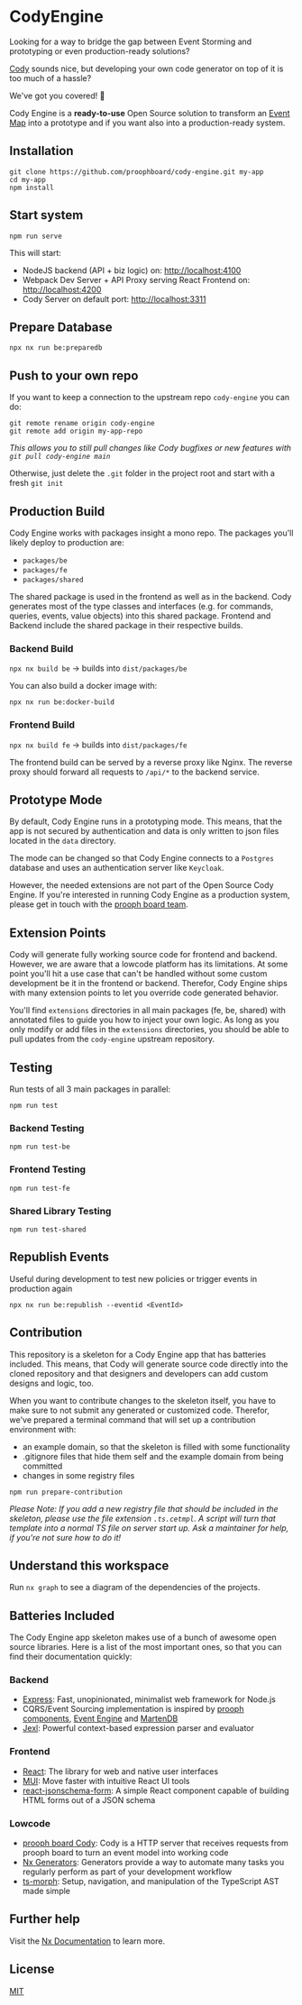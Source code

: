 # CodyEngine

Looking for a way to bridge the gap between Event Storming and prototyping or even production-ready solutions?

[Cody]({{site.baseUrl}}/cody/introduction.html) sounds nice, but developing your own code generator on top of it is too much of a hassle?

We've got you covered! 💪

Cody Engine is a **ready-to-use** Open Source solution to transform an [Event Map]({{site.baseUrl}}/continuous_event_storming/event-map-design.html)
into a prototype and if you want also into a production-ready system.

## Installation 

```
git clone https://github.com/proophboard/cody-engine.git my-app
cd my-app
npm install
```

## Start system

`npm run serve`

This will start:

- NodeJS backend (API + biz logic) on: [http://localhost:4100](http://localhost:4100)
- Webpack Dev Server + API Proxy serving React Frontend on: [http://localhost:4200](http://localhost:4200)
- Cody Server on default port: [http://localhost:3311](http://localhost:3311)

## Prepare Database

`npx nx run be:preparedb`

## Push to your own repo

If you want to keep a connection to the upstream repo `cody-engine` you can do:

```
git remote rename origin cody-engine
git remote add origin my-app-repo
```

*This allows you to still pull changes like Cody bugfixes or new features with `git pull cody-engine main`*

Otherwise, just delete the `.git` folder in the project root and start with a fresh `git init`

## Production Build

Cody Engine works with packages insight a mono repo. The packages you'll likely deploy to production are:

- `packages/be`
- `packages/fe`
- `packages/shared`

The shared package is used in the frontend as well as in the backend. Cody generates most of the type classes and interfaces (e.g. for commands, queries, events, value objects)
into this shared package. Frontend and Backend include the shared package in their respective builds.

### Backend Build

`npx nx build be` -> builds into `dist/packages/be`

You can also build a docker image with:

`npx nx run be:docker-build`

### Frontend Build

`npx nx build fe` -> builds into `dist/packages/fe`

The frontend build can be served by a reverse proxy like Nginx. The reverse proxy should forward all requests to `/api/*`
to the backend service.

## Prototype Mode

By default, Cody Engine runs in a prototyping mode. This means, that the app is not secured by authentication and data is
only written to json files located in the `data` directory.

The mode can be changed so that Cody Engine connects to a `Postgres` database and uses an authentication server like `Keycloak`.

However, the needed extensions are not part of the Open Source Cody Engine. If you're interested in running Cody Engine as a
production system, please get in touch with the [prooph board team](https://prooph-software.de/#board).

## Extension Points

Cody will generate fully working source code for frontend and backend. However, we are aware that a lowcode platform has its
limitations. At some point you'll hit a use case that can't be handled without some custom development be it in the frontend or backend.
Therefor, Cody Engine ships with many extension points to let you override code generated behavior.

You'll find `extensions` directories in all main packages (fe, be, shared) with annotated files to guide you how to inject your own logic.
As long as you only modify or add files in the `extensions` directories, you should be able to pull updates from the `cody-engine` upstream repository.

## Testing

Run tests of all 3 main packages in parallel:

```shell
npm run test
```

### Backend Testing

```shell
npm run test-be
```

### Frontend Testing

```shell
npm run test-fe
```

### Shared Library Testing

```shell
npm run test-shared
```

## Republish Events

Useful during development to test new policies or trigger events in production again

```shell
npx nx run be:republish --eventid <EventId>
```

## Contribution

This repository is a skeleton for a Cody Engine app that has batteries included. This means, that Cody will
generate source code directly into the cloned repository and that designers and developers can add custom designs and logic, too.

When you want to contribute changes to the skeleton itself, you have to make sure to not submit any generated or customized code.
Therefor, we've prepared a terminal command that will set up a contribution environment with:

- an example domain, so that the skeleton is filled with some functionality
- .gitignore files that hide them self and the example domain from being committed
- changes in some registry files

`npm run prepare-contribution`

*Please Note: If you add a new registry file that should be included in the skeleton, please use the file extension `.ts.cetmpl`. 
A script will turn that template into a normal TS file on server start up. 
Ask a maintainer for help, if you're not sure how to do it!*

## Understand this workspace

Run `nx graph` to see a diagram of the dependencies of the projects.

## Batteries Included

The Cody Engine app skeleton makes use of a bunch of awesome open source libraries. Here is a list of the most important ones, so that you can find their documentation quickly:

### Backend

- [Express](https://expressjs.com/): Fast, unopinionated, minimalist web framework for Node.js
- CQRS/Event Sourcing implementation is inspired by [prooph components](https://getprooph.org/), [Event Engine](https://event-engine.github.io/) and [MartenDB](https://martendb.io/)
- [Jexl](https://github.com/TomFrost/jexl): Powerful context-based expression parser and evaluator

### Frontend
- [React](https://react.dev/): The library for web and native user interfaces
- [MUI](https://mui.com/): Move faster with intuitive React UI tools
- [react-jsonschema-form](https://rjsf-team.github.io/react-jsonschema-form/docs/): A simple React component capable of building HTML forms out of a JSON schema

### Lowcode

- [prooph board Cody](https://wiki.prooph-board.com/cody/Cody-Server.html): Cody is a HTTP server that receives requests from prooph board to turn an event model into working code
- [Nx Generators](https://nx.dev/plugin-features/use-code-generators): Generators provide a way to automate many tasks you regularly perform as part of your development workflow
- [ts-morph](https://ts-morph.com/): Setup, navigation, and manipulation of the TypeScript AST made simple

## Further help

Visit the [Nx Documentation](https://nx.dev) to learn more.

## License

[MIT](LICENSE)
